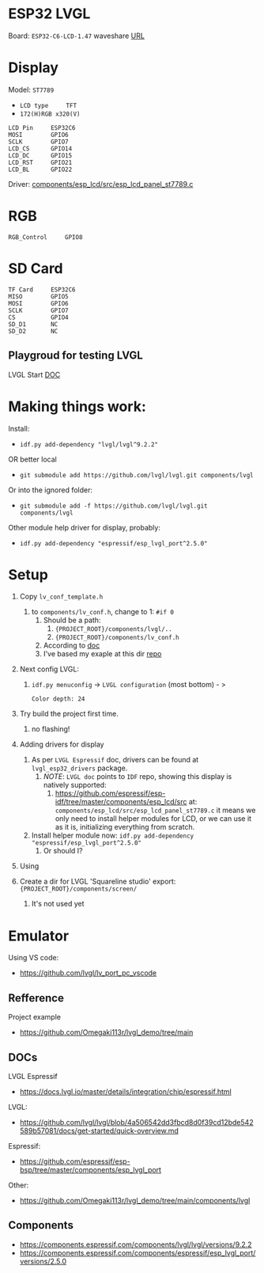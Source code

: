 # ESP32 LVGL

Board: `ESP32-C6-LCD-1.47`
waveshare [URL](https://www.waveshare.com/wiki/ESP32-C6-LCD-1.47)

# Display

Model: `ST7789` 
- `LCD type 	TFT `
- `172(H)RGB x320(V)`

```text
LCD Pin 	ESP32C6
MOSI        GPIO6
SCLK        GPIO7
LCD_CS      GPIO14
LCD_DC      GPIO15
LCD_RST     GPIO21
LCD_BL      GPIO22 
```

Driver: [components/esp_lcd/src/esp_lcd_panel_st7789.c](https://github.com/espressif/esp-idf/blob/a25e7ab59ed197817d4a78e139220b2707481f67/components/esp_lcd/src/esp_lcd_panel_st7789.c)

# RGB

```text
RGB_Control 	GPIO8 
```

# SD Card

```text
TF Card     ESP32C6
MISO        GPIO5
MOSI        GPIO6
SCLK        GPIO7
CS          GPIO4
SD_D1       NC
SD_D2       NC 
```


## Playgroud for testing LVGL

LVGL Start [DOC](https://github.com/lvgl/lvgl/blob/4a506542dd3fbcd8d0f39cd12bde542589b57081/docs/get-started/quick-overview.md) 

# Making things work:

Install:

- `idf.py add-dependency "lvgl/lvgl^9.2.2"`

OR better local

- `git submodule add https://github.com/lvgl/lvgl.git components/lvgl`

Or into the ignored folder: 

- `git submodule add -f https://github.com/lvgl/lvgl.git components/lvgl`

Other module help driver for display, probably:
- `idf.py add-dependency "espressif/esp_lvgl_port^2.5.0"`

# Setup

1. Copy `lv_conf_template.h` 
   1. to `components/lv_conf.h`, change to 1: `#if 0`
      1. Should be a path: 
         1. `{PROJECT_ROOT}/components/lvgl/..`
         2. `{PROJECT_ROOT}/components/lv_conf.h`
      2. According to [doc](https://github.com/lvgl/lvgl/blob/4a506542dd3fbcd8d0f39cd12bde542589b57081/docs/get-started/quick-overview.md)
      3. I've based my exaple at this dir [repo](https://github.com/Omegaki113r/lvgl_demo/tree/main/components/lvgl)

2. Next config LVGL:
   1. `idf.py menuconfig` -> `LVGL configuration` (most bottom) - >
        ```text
        Color depth: 24
        ```
3. Try build the project first time.
   1. no flashing!

4. Adding drivers for display
   1. As per `LVGL Espressif` doc, drivers can be found at `lvgl_esp32_drivers` package.
      1. *NOTE*: `LVGL doc` points to `IDF` repo, showing this display is natively supported:
         1. https://github.com/espressif/esp-idf/tree/master/components/esp_lcd/src at: `components/esp_lcd/src/esp_lcd_panel_st7789.c` it means we only need to install helper modules for LCD, or we can use it as it is, initializing everything from scratch.
   2. Install helper module now: `idf.py add-dependency "espressif/esp_lvgl_port^2.5.0"`
      1. Or should I?

5. Using 

6. Create a dir for LVGL 'Squareline studio' export: `{PROJECT_ROOT}/components/screen/`
   1. It's not used yet

# Emulator

Using VS code:

- https://github.com/lvgl/lv_port_pc_vscode


## Refference

Project example
- https://github.com/Omegaki113r/lvgl_demo/tree/main

## DOCs

LVGL Espressif
- https://docs.lvgl.io/master/details/integration/chip/espressif.html

LVGL:
- https://github.com/lvgl/lvgl/blob/4a506542dd3fbcd8d0f39cd12bde542589b57081/docs/get-started/quick-overview.md

Espressif:
- https://github.com/espressif/esp-bsp/tree/master/components/esp_lvgl_port

Other:
- https://github.com/Omegaki113r/lvgl_demo/tree/main/components/lvgl


## Components

- https://components.espressif.com/components/lvgl/lvgl/versions/9.2.2
- https://components.espressif.com/components/espressif/esp_lvgl_port/versions/2.5.0